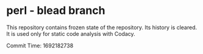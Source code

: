 # perl - blead branch

This repository contains frozen state of the repository.
Its history is cleared. It is used only for static code
analysis with Codacy.

Commit Time: 1692182738
